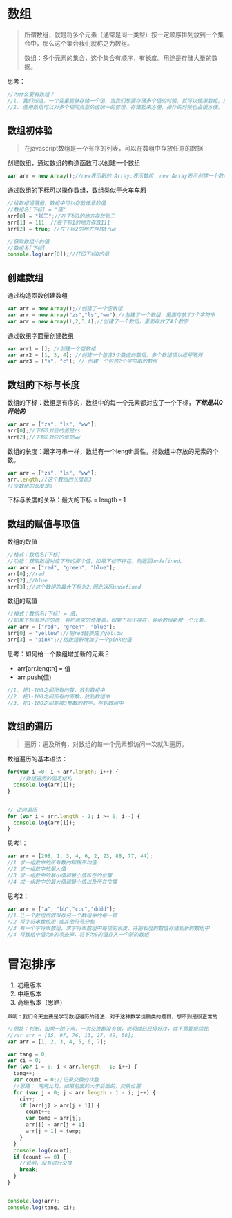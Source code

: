 
# 数组

> 所谓数组，就是将多个元素（通常是同一类型）按一定顺序排列放到一个集合中，那么这个集合我们就称之为数组。
>
> 数组：多个元素的集合，这个集合有顺序，有长度。用途是存储大量的数据。

思考：

```javascript
//为什么要有数组？
//1. 我们知道，一个变量能够存储一个值，当我们想要存储多个值的时候，就可以使用数组。比如存储一个班级里面所有学生的姓名。
//2. 使用数组可以对多个相同类型的值统一的管理，存储起来方便，操作的时候也会很方便。
```

## 数组初体验

> 在javascript数组是一个有序的列表，可以在数组中存放任意的数据

创建数组，通过数组的构造函数可以创建一个数组

```javascript
var arr = new Array();//new表示新的 Array:表示数组  new Array表示创建一个数组。
```

通过数组的下标可以操作数组，数组类似于火车车厢

```javascript
//给数组设置值，数组中可以存放任意的值
//数组名[下标] = "值"    
arr[0] = "张三";//在下标0的地方存放张三
arr[1] = 111; //在下标1的地方存放111
arr[2] = true; //在下标2的地方存放true
```

```javascript
//获取数组中的值
//数组名[下标]
console.log(arr[0]);//打印下标0的值
```

## 创建数组

通过构造函数创建数组

```javascript
var arr = new Array();//创建了一个空数组
var arr = new Array("zs","ls","ww");//创建了一个数组，里面存放了3个字符串
var arr = new Array(1,2,3,4);//创建了一个数组，里面存放了4个数字
```

通过数组字面量创建数组

```javascript
var arr1 = []; //创建一个空数组
var arr2 = [1, 3, 4]; //创建一个包含3个数值的数组，多个数组项以逗号隔开
var arr3 = ["a", "c"]; // 创建一个包含2个字符串的数组
```

## 数组的下标与长度

数组的下标：数组是有序的，数组中的每一个元素都对应了一个下标，***下标是从0开始的***

```javascript
var arr = ["zs", "ls", "ww"];
arr[0];//下标0对应的值是zs
arr[2];//下标2对应的值是ww
```

数组的长度：跟字符串一样，数组有一个length属性，指数组中存放的元素的个数。

```javascript
var arr = ["zs", "ls", "ww"];
arr.length;//这个数组的长度是3
//空数组的长度是0
```

下标与长度的关系：最大的下标 = length - 1

## 数组的赋值与取值

数组的取值

```javascript
//格式：数组名[下标]
//功能：获取数组对应下标的那个值，如果下标不存在，则返回undefined。
var arr = ["red", "green", "blue"];
arr[0];//red
arr[2];//blue
arr[3];//这个数组的最大下标为2,因此返回undefined
```

数组的赋值

```javascript
//格式：数组名[下标] = 值;
//如果下标有对应的值，会把原来的值覆盖，如果下标不存在，会给数组新增一个元素。
var arr = ["red", "green", "blue"];
arr[0] = "yellow";//把red替换成了yellow
arr[3] = "pink";//给数组新增加了一个pink的值
```

思考：如何给一个数组增加新的元素？

+ arr[arr.length] = 值
+ arr.push(值)

```javascript
//1. 把1-100之间所有的数，放到数组中
//2. 把1-100之间所有的奇数，放到数组中
//3. 把1-100之间能被3整数的数字，存到数组中
```

## 数组的遍历

> 遍历：遍及所有，对数组的每一个元素都访问一次就叫遍历。

数组遍历的基本语法：

```javascript
for(var i =0; i < arr.length; i++) {
	//数组遍历的固定结构
  console.log(arr[i]);
}


// 逆向遍历
for (var i = arr.length - 1; i >= 0; i--) {
  console.log(arr[i]);
}
```

思考1：

```javascript
var arr = [298, 1, 3, 4, 6, 2, 23, 88, 77, 44];
//1 求一组数中的所有数的和跟平均值
//2 求一组数中的最大值
//3 求一组数中的最小值和最小值所在的位置
//4 求一组数中的最大值和最小值以及所在位置
```

思考2：

```javascript
var arr = ["a", "bb","ccc","dddd"];
//1.让一个数组倒叙保存另一个数组中的每一项
//2 将字符串数组用|或其他符号分割
//3 有一个字符串数组，求字符串数组中每项的长度，并把长度的数值存储到新的数组中
//4 将数组中值为0的项去掉，将不为0的值存入一个新的数组
```

# 冒泡排序

1. 初级版本
2. 中级版本   
3. 高级版本（思路）

`声明：我们今天主要是学习数组遍历的语法，对于这种数学烧脑类的题目，想不到是很正常的`

```javascript
//思路：判断，如果一趟下来，一次交换都没有做，说明就已经排好序，就不需要继续比
//var arr = [65, 97, 76, 13, 27, 49, 58];
var arr = [1, 2, 3, 4, 5, 6, 7];

var tang = 0;
var ci = 0;
for (var i = 0; i < arr.length - 1; i++) {
  tang++;
  var count = 0;//记录交换的次数
  //思路： 两两比较，如果前面的大于后面的，交换位置
  for (var j = 0; j < arr.length - 1 - i; j++) {
    ci++;
    if (arr[j] > arr[j + 1]) {
      count++;
      var temp = arr[j];
      arr[j] = arr[j + 1];
      arr[j + 1] = temp;
    }
  }
  console.log(count);
  if (count == 0) {
    //说明，没有进行交换
    break;
  }
}


console.log(arr);
console.log(tang, ci);
```














